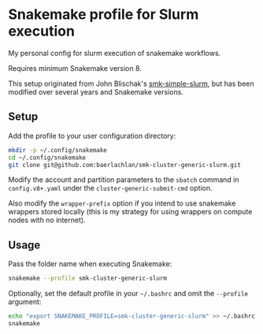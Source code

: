 # Snakemake profile for Slurm execution

My personal config for slurm execution of snakemake workflows.

Requires minimum Snakemake version 8.

This setup originated from John Blischak's [smk-simple-slurm](https://github.com/jdblischak/smk-simple-slurm), but has been modified over several years and Snakemake versions.

## Setup

Add the profile to your user configuration directory:

```bash
mkdir -p ~/.config/snakemake
cd ~/.config/snakemake
git clone git@github.com:baerlachlan/smk-cluster-generic-slurm.git
```

Modify the account and partition parameters to the `sbatch` command in `config.v8+.yaml` under the `cluster-generic-submit-cmd` option.

Also modify the `wrapper-prefix` option if you intend to use snakemake wrappers stored locally (this is my strategy for using wrappers on compute nodes with no internet).

## Usage

Pass the folder name when executing Snakemake:

```bash
snakemake --profile smk-cluster-generic-slurm
```

Optionally, set the default profile in your `~/.bashrc` and omit the `--profile` argument:

```bash
echo "export SNAKEMAKE_PROFILE=smk-cluster-generic-slurm" >> ~/.bashrc
snakemake
```

